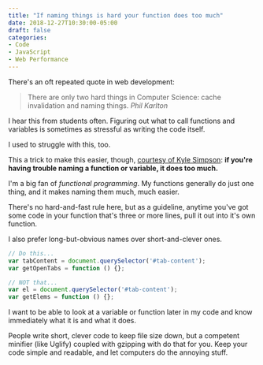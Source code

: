 ```yaml
---
title: "If naming things is hard your function does too much"
date: 2018-12-27T10:30:00-05:00
draft: false
categories:
- Code
- JavaScript
- Web Performance
---
```


There's an oft repeated quote in web development:

> There are only two hard things in Computer Science: cache invalidation and naming things.
> <cite>Phil Karlton</cite>

I hear this from students often. Figuring out what to call functions and variables is sometimes as stressful as writing the code itself.

I used to struggle with this, too.

This a trick to make this easier, though, [courtesy of Kyle Simpson](https://github.com/getify/Functional-Light-JS): **if you're having trouble naming a function or variable, it does too much.**

I'm a big fan of *functional programming*. My functions generally do just one thing, and it makes naming them much, much easier.

There's no hard-and-fast rule here, but as a guideline, anytime you've got some code in your function that's three or more lines, pull it out into it's own function.

I also prefer long-but-obvious names over short-and-clever ones.

```js
// Do this...
var tabContent = document.querySelector('#tab-content');
var getOpenTabs = function () {};

// NOT that...
var el = document.querySelector('#tab-content');
var getElems = function () {};
```

I want to be able to look at a variable or function later in my code and know immediately what it is and what it does.

People write short, clever code to keep file size down, but a competent minifier (like Uglify) coupled with gzipping with do that for you. Keep your code simple and readable, and let computers do the annoying stuff.